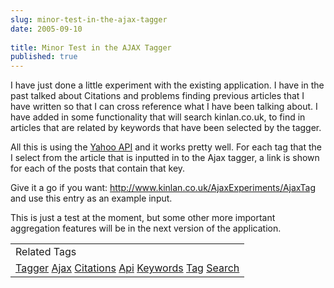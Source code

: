 ```yaml
---
slug: minor-test-in-the-ajax-tagger
date: 2005-09-10
 
title: Minor Test in the AJAX Tagger
published: true
---
```

I have just done a little experiment with the existing application.  I have in the past talked about Citations and problems finding previous articles that I have written so that I can cross reference what I have been talking about.  I have added in some functionality that will search kinlan.co.uk, to find in articles that are related by keywords that have been selected by the tagger.<p />All this is using the <a href="http://developer.yahoo.net">Yahoo API</a> and it works pretty well.  For each tag that the I select from the article that is inputted in to the Ajax tagger, a link is shown for each of the posts that contain that key.<p />Give it a go if you want:  <a href="http://www.kinlan.co.uk/AjaxExperiments/AjaxTag">http://www.kinlan.co.uk/AjaxExperiments/AjaxTag</a> and use this entry as an example input.<p />This is just a test at the moment, but some other more important aggregation features will be in the next version of the application.<p /><table class="TechnoratiHead TagHeader">
<tr><td>Related Tags</td></tr>
<tr class="Technorati"><td>
<a href="https://paul.kinlan.me/tags/Tagger" class="Tag" rel="tag">Tagger</a> <a href="https://paul.kinlan.me/tags/Ajax" class="Tag" rel="tag">Ajax</a> <a href="https://paul.kinlan.me/tags/Citations" class="Tag" rel="tag">Citations</a> <a href="https://paul.kinlan.me/tags/Api" class="Tag" rel="tag">Api</a> <a href="https://paul.kinlan.me/tags/Keywords" class="Tag" rel="tag">Keywords</a> <a href="https://paul.kinlan.me/tags/Tag" class="Tag" rel="tag">Tag</a> <a href="https://paul.kinlan.me/tags/Search" class="Tag" rel="tag">Search</a>
</td></tr>
</table>

